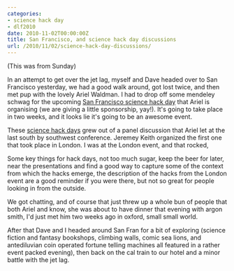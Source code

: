 ```yaml
---
categories:
- science hack day
- dlf2010
date: 2010-11-02T00:00:00Z
title: San Francisco, and science hack day discussions
url: /2010/11/02/science-hack-day-discussions/
---
```


(This was from Sunday)

In an attempt to get over the jet lag, myself and Dave headed over to San Francisco yesterday, we had a good walk around, got lost twice, and then met pup with the lovely Ariel Waldman. I had to drop off some mendeley schwag for the upcoming [San Francisco science hack day][shdsf] that Ariel is organising (we are giving a little sponsorship, yay!). It's going to take place in two weeks, and it looks lie it's going to be an awesome event.

These [science hack days][shd] grew out of a panel discussion that Ariel let at the last south by southwest conference. Jeremey Keith organized the first one that took place in London.  I was at the London event, and that rocked, 

Some key things for hack days,  not too much sugar, keep the beer for later, near the presentations and find a good way to capture some of the context from which the hacks emerge, the description of the hacks from the London event are a good reminder if you were there, but not so great for people looking in from the outside.

We got chatting, and of course that just threw up a whole bun of people that both Ariel and know, she was about to have dinner that evening with argon smith, I'd just met him two weeks ago in oxford, small small world.

After that Dave and I headed around San Fran for a bit of exploring (science fiction and fantasy bookshops, climbing walls, comic sea lions, and antediluvian coin operated fortune telling machines all featured in a rather event packed evening), then back on the cal train to our hotel and a minor battle with the jet lag.

[shdsf]: http://sf.sciencehackday.com/
[shd]: http://sciencehackday.com/
 
